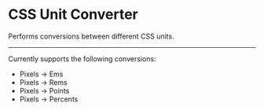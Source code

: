 # CSS Unit Converter

Performs conversions between different CSS units.

---

Currently supports the following conversions:

- Pixels -> Ems
- Pixels -> Rems
- Pixels -> Points
- Pixels -> Percents
